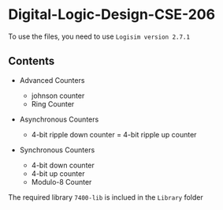 # Digital-Logic-Design-CSE-206

To use the files, you need to use `Logisim version 2.7.1`

## Contents
- Advanced Counters
  - johnson counter
  - Ring Counter
  
- Asynchronous Counters
  - 4-bit ripple down counter
  = 4-bit ripple up counter
- Synchronous Counters
  - 4-bit down counter
  - 4-bit up counter
  - Modulo-8 Counter

The required library `7400-lib` is inclued in the `Library` folder

